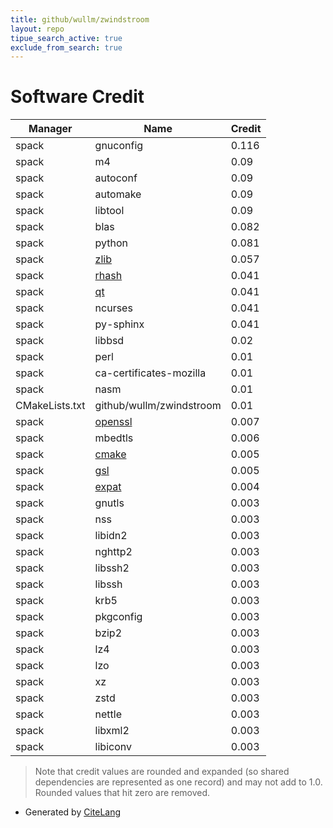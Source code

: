 ```yaml
---
title: github/wullm/zwindstroom
layout: repo
tipue_search_active: true
exclude_from_search: true
---
```

# Software Credit

|Manager|Name|Credit|
|-------|----|------|
|spack|gnuconfig|0.116|
|spack|m4|0.09|
|spack|autoconf|0.09|
|spack|automake|0.09|
|spack|libtool|0.09|
|spack|blas|0.082|
|spack|python|0.081|
|spack|[zlib](https://zlib.net)|0.057|
|spack|[rhash](https://sourceforge.net/projects/rhash/)|0.041|
|spack|[qt](https://qt.io)|0.041|
|spack|ncurses|0.041|
|spack|py-sphinx|0.041|
|spack|libbsd|0.02|
|spack|perl|0.01|
|spack|ca-certificates-mozilla|0.01|
|spack|nasm|0.01|
|CMakeLists.txt|github/wullm/zwindstroom|0.01|
|spack|[openssl](https://www.openssl.org)|0.007|
|spack|mbedtls|0.006|
|spack|[cmake](https://www.cmake.org)|0.005|
|spack|[gsl](https://www.gnu.org/software/gsl)|0.005|
|spack|[expat](https://libexpat.github.io/)|0.004|
|spack|gnutls|0.003|
|spack|nss|0.003|
|spack|libidn2|0.003|
|spack|nghttp2|0.003|
|spack|libssh2|0.003|
|spack|libssh|0.003|
|spack|krb5|0.003|
|spack|pkgconfig|0.003|
|spack|bzip2|0.003|
|spack|lz4|0.003|
|spack|lzo|0.003|
|spack|xz|0.003|
|spack|zstd|0.003|
|spack|nettle|0.003|
|spack|libxml2|0.003|
|spack|libiconv|0.003|


> Note that credit values are rounded and expanded (so shared dependencies are represented as one record) and may not add to 1.0. Rounded values that hit zero are removed.


- Generated by [CiteLang](https://github.com/vsoch/citelang)
